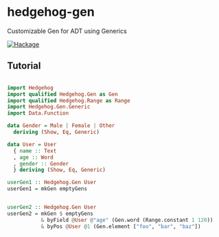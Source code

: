 # hedgehog-gen
Customizable Gen for ADT using Generics

[![Hackage](https://img.shields.io/hackage/v/hedgehog-gen.svg?logo=haskell)](https://hackage.haskell.org/package/hedgehog-gen)

## Tutorial

```haskell

import Hedgehog
import qualified Hedgehog.Gen as Gen
import qualified Hedgehog.Range as Range
import Hedgehog.Gen.Generic
import Data.Function

data Gender = Male | Female | Other
  deriving (Show, Eq, Generic)

data User = User
  { name :: Text
  , age :: Word
  , gender :: Gender
  } deriving (Show, Eq, Generic)

userGen1 :: Hedgehog.Gen User
userGen1 = mkGen emptyGens


userGen2 :: Hedgehog.Gen User
userGen2 = mkGen $ emptyGens
           & byField @User @"age" (Gen.word (Range.constant 1 120))
           & byPos @User @1 (Gen.element ["foo", "bar", "baz"])

```
